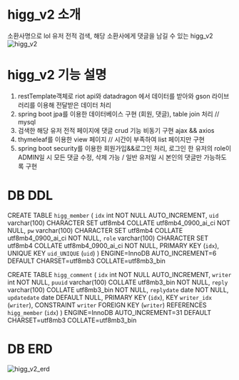 # higg_v2 소개 

소환사명으로 lol 유저 전적 검색, 해당 소환사에게 댓글을 남길 수 있는 higg_v2
![higg_v2](https://user-images.githubusercontent.com/113006954/209055977-c1765f30-b767-48c3-a56c-cbd0d5f249fa.PNG)



# higg_v2 기능 설명

1. restTemplate객체로 riot api와 datadragon 에서 데이터를 받아와 gson 라이브러리를 이용해 전달받은 데이터 처리
2. spring boot jpa를 이용한 데이터베이스 구현 (회원, 댓글), table join 처리 // mysql
4. 검색한 해당 유저 전적 페이지에 댓글 crud 기능 비동기 구현 ajax && axios
3. thymeleaf를 이용한 view 페이지 // 시간이 부족하여 list 페이지만 구현
5. spring boot security를 이용한 회원가입&&로그인 처리, 로그인 한 유저의 role이 ADMIN일 시 모든 댓글 수정, 삭제 가능 / 일반 유저일 시 본인의 댓글만 가능하도록 구현


# DB DDL

CREATE TABLE `higg_member` (
  `idx` int NOT NULL AUTO_INCREMENT,
  `uid` varchar(100) CHARACTER SET utf8mb4 COLLATE utf8mb4_0900_ai_ci NOT NULL,
  `pw` varchar(100) CHARACTER SET utf8mb4 COLLATE utf8mb4_0900_ai_ci NOT NULL,
  `role` varchar(100) CHARACTER SET utf8mb4 COLLATE utf8mb4_0900_ai_ci NOT NULL,
  PRIMARY KEY (`idx`),
  UNIQUE KEY `uid_UNIQUE` (`uid`)
) ENGINE=InnoDB AUTO_INCREMENT=6 DEFAULT CHARSET=utf8mb3 COLLATE=utf8mb3_bin

CREATE TABLE `higg_comment` (
  `idx` int NOT NULL AUTO_INCREMENT,
  `writer` int NOT NULL,
  `puuid` varchar(100) COLLATE utf8mb3_bin NOT NULL,
  `reply` varchar(100) COLLATE utf8mb3_bin NOT NULL,
  `replydate` date NOT NULL,
  `updatedate` date DEFAULT NULL,
  PRIMARY KEY (`idx`),
  KEY `writer_idx` (`writer`),
  CONSTRAINT `writer` FOREIGN KEY (`writer`) REFERENCES `higg_member` (`idx`)
) ENGINE=InnoDB AUTO_INCREMENT=31 DEFAULT CHARSET=utf8mb3 COLLATE=utf8mb3_bin



# DB ERD

![higg_v2_erd](https://user-images.githubusercontent.com/113006954/209058525-eb59b1a7-ccf0-4371-8333-e8c83cba59dc.PNG)




